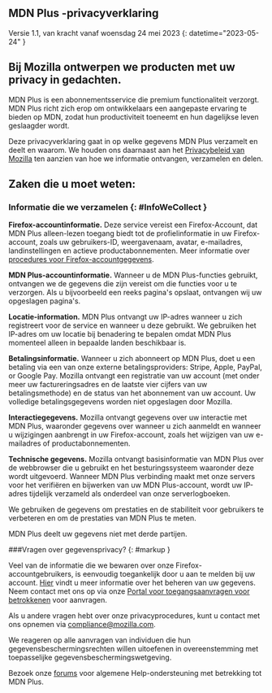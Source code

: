 ﻿## <span class="privacy-header-firefox">MDN Plus</span> <span class="privacy-header-policy">-privacyverklaring</span>

Versie 1.1, van kracht vanaf woensdag 24 mei 2023
{: datetime="2023-05-24" }

## Bij Mozilla ontwerpen we producten met uw privacy in gedachten.

MDN Plus is een abonnementsservice die premium functionaliteit verzorgt. MDN Plus richt zich erop om ontwikkelaars een aangepaste ervaring te bieden op MDN, zodat hun productiviteit toeneemt en hun dagelijkse leven geslaagder wordt.

Deze privacyverklaring gaat in op welke gegevens MDN Plus verzamelt en deelt en waarom. We houden ons daarnaast aan het [Privacybeleid van Mozilla](https://www.mozilla.org/privacy/) ten aanzien van hoe we informatie ontvangen, verzamelen en delen.

## Zaken die u moet weten:

### Informatie die we verzamelen {: #InfoWeCollect }

__Firefox-accountinformatie.__ Deze service vereist een Firefox-Account, dat MDN Plus alleen-lezen toegang biedt tot de profielinformatie in uw Firefox-account, zoals uw gebruikers-ID, weergavenaam, avatar, e-mailadres, landinstellingen en actieve productabonnementen. Meer informatie over [procedures voor Firefox-accountgegevens](https://www.mozilla.org/privacy/firefox/#firefox-accounts-join-firefox).

__MDN Plus-accountinformatie.__ Wanneer u de MDN Plus-functies gebruikt, ontvangen we de gegevens die zijn vereist om die functies voor u te verzorgen. Als u bijvoorbeeld een reeks pagina's opslaat, ontvangen wij uw opgeslagen pagina's.

__Locatie-information.__ MDN Plus ontvangt uw IP-adres wanneer u zich registreert voor de service en wanneer u deze gebruikt. We gebruiken het IP-adres om uw locatie bij benadering te bepalen omdat MDN Plus momenteel alleen in bepaalde landen beschikbaar is.

__Betalingsinformatie.__ Wanneer u zich abonneert op MDN Plus, doet u een betaling via een van onze externe betalingsproviders: Stripe, Apple, PayPal, or Google Pay. Mozilla ontvangt een registratie van uw account (met onder meer uw factureringsadres en de laatste vier cijfers van uw betalingsmethode) en de status van het abonnement van uw account. Uw volledige betalingsgegevens worden niet opgeslagen door Mozilla.

__Interactiegegevens.__ Mozilla ontvangt gegevens over uw interactie met MDN Plus, waaronder gegevens over wanneer u zich aanmeldt en wanneer u wijzigingen aanbrengt in uw Firefox-account, zoals het wijzigen van uw e-mailadres of productabonnementen.

__Technische gegevens.__ Mozilla ontvangt basisinformatie van MDN Plus over de webbrowser die u gebruikt en het besturingssysteem waaronder deze wordt uitgevoerd. Wanneer MDN Plus verbinding maakt met onze servers voor het verifiëren en bijwerken van uw MDN Plus-account, wordt uw IP-adres tijdelijk verzameld als onderdeel van onze serverlogboeken. 

We gebruiken de gegevens om prestaties en de stabiliteit voor gebruikers te verbeteren en om de prestaties van MDN Plus te meten.

MDN Plus deelt uw gegevens niet met derde partijen.

###Vragen over gegevensprivacy? {: #markup }

Veel van de informatie die we bewaren over onze Firefox-accountgebruikers, is eenvoudig toegankelijk door u aan te melden bij uw account. [Hier](https://support.mozilla.org/products/privacy-and-security/user-control) vindt u meer informatie over het beheren van uw gegevens. Neem contact met ons op via onze [Portal voor toegangsaanvragen voor betrokkenen](https://privacyportal.onetrust.com/webform/1350748f-7139-405c-8188-22740b3b5587/4ba08202-2ede-4934-a89e-f0b0870f95f0) voor aanvragen.

Als u andere vragen hebt over onze privacyprocedures, kunt u contact met ons opnemen via compliance@mozilla.com.

We reageren op alle aanvragen van individuen die hun gegevensbeschermingsrechten willen uitoefenen in overeenstemming met toepasselijke gegevensbeschermingswetgeving.

Bezoek onze [forums](https://support.mozilla.org/) voor algemene Help-ondersteuning met betrekking tot MDN Plus.
